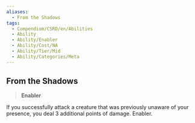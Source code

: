 ```yaml
---
aliases:
  - From the Shadows
tags:
  - Compendium/CSRD/en/Abilities
  - Ability
  - Ability/Enabler
  - Ability/Cost/NA
  - Ability/Tier/Mid
  - Ability/Categories/Meta
---
```

    
      
## From the Shadows      
>**Enabler**    
      
If you successfully attack a creature that was previously unaware of your presence, you deal 3 additional points of damage. Enabler.